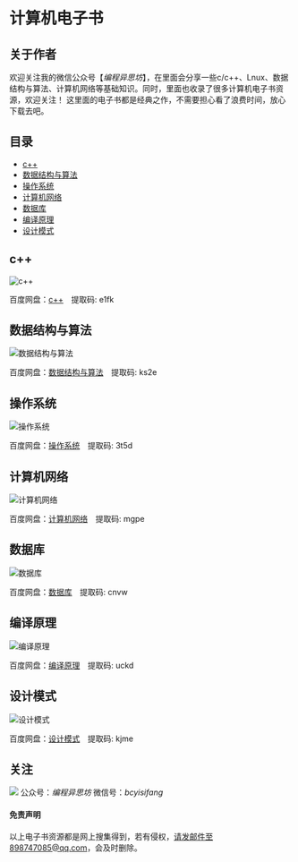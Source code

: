 # 计算机电子书

## 关于作者
欢迎关注我的微信公众号【*编程异思坊*】，在里面会分享一些c/c++、Lnux、数据结构与算法、计算机网络等基础知识。同时，里面也收录了很多计算机电子书资源，欢迎关注！
这里面的电子书都是经典之作，不需要担心看了浪费时间，放心下载去吧。


## 目录
* [c++](https://github.com/RicardoMLu01/MyResourceWithC-Cpp/blob/master/README.md#c)
* [数据结构与算法](https://github.com/RicardoMLu01/MyResourceWithC-Cpp/blob/master/README.md#%E6%95%B0%E6%8D%AE%E7%BB%93%E6%9E%84%E4%B8%8E%E7%AE%97%E6%B3%95)
* [操作系统](https://github.com/RicardoMLu01/MyResourceWithC-Cpp/blob/master/README.md#%E6%93%8D%E4%BD%9C%E7%B3%BB%E7%BB%9F)
* [计算机网络](https://github.com/RicardoMLu01/MyResourceWithC-Cpp/blob/master/README.md#%E8%AE%A1%E7%AE%97%E6%9C%BA%E7%BD%91%E7%BB%9C)
* [数据库](https://github.com/RicardoMLu01/MyResourceWithC-Cpp/blob/master/README.md#%E6%95%B0%E6%8D%AE%E5%BA%93)
* [编译原理](https://github.com/RicardoMLu01/MyResourceWithC-Cpp/blob/master/README.md#%E7%BC%96%E8%AF%91%E5%8E%9F%E7%90%86)
* [设计模式](https://github.com/RicardoMLu01/MyResourceWithC-Cpp/blob/master/README.md#%E8%AE%BE%E8%AE%A1%E6%A8%A1%E5%BC%8F)


## c++
![c++](https://mmbiz.qpic.cn/mmbiz_png/xgnSK85ibxltuzu6FbbM0ECm9ll0Lz0pQyMvyl5LGM7QWYWbIkib4uliavupD2thSrWyKJQRICAHFSLNa9EPp33nQ/0?wx_fmt=png)

百度网盘：[c++](https://pan.baidu.com/s/1LGbkkOKqDPx8AdclWyLlSg)　提取码: e1fk 


## 数据结构与算法
![数据结构与算法](https://mmbiz.qpic.cn/mmbiz_png/xgnSK85ibxls0G78UbRbFETBu98iaYXWiad3DoJLFicgTSnH3u1PUDia5wiaRiaiaFtJdaDBCce1R2hwK8ft7iaoBj0MiaOQ/0?wx_fmt=png)

百度网盘：[数据结构与算法](https://pan.baidu.com/s/1HcGEDcaoVEgAufkzfa55VQ)　提取码: ks2e


## 操作系统
![操作系统](https://mmbiz.qpic.cn/mmbiz_png/xgnSK85ibxls0G78UbRbFETBu98iaYXWiadOhY8fat8EJST1Hqj9y5BQzyIRmmT4BYgm7IOicvjewwHZWcCoib9UWMg/0?wx_fmt=png)

百度网盘：[操作系统](https://pan.baidu.com/s/1yzQ9qmy9eMkaApEo6uMouA)　提取码: 3t5d


## 计算机网络
![计算机网络](https://mmbiz.qpic.cn/mmbiz_png/xgnSK85ibxls0G78UbRbFETBu98iaYXWiadpoTSwRbZVHDzCCoA4Xgcc6y97YEnX3SJVPibxXmSmQIE26VuXVZqEEw/0?wx_fmt=png)

百度网盘：[计算机网络](https://pan.baidu.com/s/1DuzLOIscAFdA7wA0_6yGeA)　提取码: mgpe 


## 数据库
![数据库](https://mmbiz.qpic.cn/mmbiz_png/xgnSK85ibxls0G78UbRbFETBu98iaYXWiadibhprz1KQvOp0Gbw5ccxuWBU0oviaw5uncthv6J8lQK1ow8G1pFiauKUA/0?wx_fmt=png)

百度网盘：[数据库](https://pan.baidu.com/s/1leEVmxrbgpPqSjpPJN9jwg)　提取码: cnvw 


## 编译原理
![编译原理](https://mmbiz.qpic.cn/mmbiz_png/xgnSK85ibxls0G78UbRbFETBu98iaYXWiadicGqkuVFy7hNhB1Em0CzKOmC0CKTmibvkIAygEEtXYWXr0zneRxom1sQ/0?wx_fmt=png)

百度网盘：[编译原理](https://pan.baidu.com/s/1zCJy99DaEMPM0nVRUYEifQ)　提取码: uckd


## 设计模式
![设计模式](https://mmbiz.qpic.cn/mmbiz_png/xgnSK85ibxls0G78UbRbFETBu98iaYXWiadFd7EOqtqYzBDEwlaamSIr0RXIGMGvDZEIsnzt78HS7rhDVCzfgRLfA/0?wx_fmt=png)

百度网盘：[设计模式](https://pan.baidu.com/s/1YXre3zjQiZCgWl85fEuwWA)　提取码: kjme

## 关注
![](https://mmbiz.qpic.cn/mmbiz_png/xgnSK85ibxltBUqiamzwMKBzAGvbhYU0tCMqTk4BCaDamQQ4EibbtXxOBGg1ROQibic3D2l5gCXibQFtgDkXE3AWh8lw/0?wx_fmt=png)
公众号：*编程异思坊*
微信号：*bcyisifang*

#### 免责声明
以上电子书资源都是网上搜集得到，若有侵权，请发邮件至898747085@qq.com，会及时删除。

